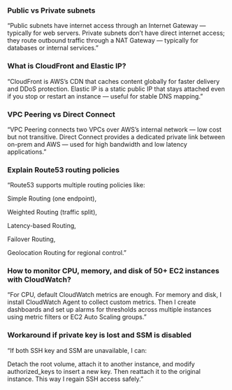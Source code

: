 ### Public vs Private subnets

“Public subnets have internet access through an Internet Gateway — typically for web servers.
Private subnets don’t have direct internet access; they route outbound traffic through a NAT Gateway — typically for databases or internal services.”

### What is CloudFront and Elastic IP?

“CloudFront is AWS’s CDN that caches content globally for faster delivery and DDoS protection.
Elastic IP is a static public IP that stays attached even if you stop or restart an instance — useful for stable DNS mapping.”

### VPC Peering vs Direct Connect

“VPC Peering connects two VPCs over AWS’s internal network — low cost but not transitive.
Direct Connect provides a dedicated private link between on-prem and AWS — used for high bandwidth and low latency applications.”

### Explain Route53 routing policies

“Route53 supports multiple routing policies like:

Simple Routing (one endpoint),

Weighted Routing (traffic split),

Latency-based Routing,

Failover Routing,

Geolocation Routing for regional control.”

### How to monitor CPU, memory, and disk of 50+ EC2 instances with CloudWatch?

“For CPU, default CloudWatch metrics are enough.
For memory and disk, I install CloudWatch Agent to collect custom metrics.
Then I create dashboards and set up alarms for thresholds across multiple instances using metric filters or EC2 Auto Scaling groups.”

### Workaround if private key is lost and SSM is disabled

“If both SSH key and SSM are unavailable, I can:

Detach the root volume, attach it to another instance, and modify authorized_keys to insert a new key.
Then reattach it to the original instance.
This way I regain SSH access safely.”
